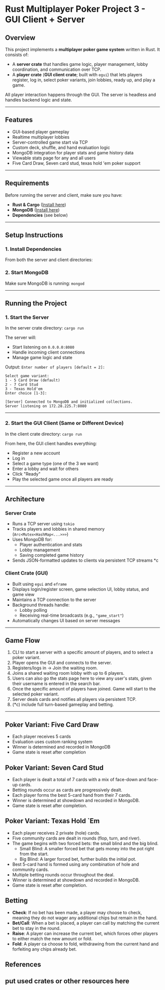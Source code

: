 ﻿# Rust Multiplayer Poker Project 3 - GUI Client + Server

## Overview

This project implements a **multiplayer poker game system** written in Rust. It consists of:

- A **server crate** that handles game logic, player management, lobby coordination, and communication over TCP.
- A **player crate** (**GUI client crate**; built with `egui`) that lets players register, log in, select poker variants, join lobbies, ready up, and play a game.

All player interaction happens through the GUI. The server is headless and handles backend logic and state.

---

## Features

- GUI-based player gameplay
- Realtime multiplayer lobbies  
- Server-controlled game start via TCP  
- Custom deck, shuffle, and hand evaluation logic  
- MongoDB integration for player stats and game history data
- Viewable stats page for any and all users
- Five Card Draw, Seven card stud, texas hold 'em poker support  

---

## Requirements

Before running the server and client, make sure you have:

- **Rust & Cargo** ([Install here](https://rustup.rs))
- **MongoDB** ([Install here](https://www.mongodb.com/try/download/community))
- **Dependencies** (see below)

---

## Setup Instructions

### 1. Install Dependencies
From both the server and client directories:

### 2. Start MongoDB
Make sure MongoDB is running:
```mongod```

---

## Running the Project

### 1. Start the Server
In the server crate directory:
```cargo run```

The server will:
- Start listening on `0.0.0.0:8080`
- Handle incoming client connections
- Manage game logic and state

Output:
```Enter number of players [default = 2]:```
```
Select game variant:
1 - 5 Card Draw (default)
2 - 7 Card Stud
3 - Texas Hold'em
Enter choice [1-3]:
```
```
[Server] Connected to MongoDB and initialized collections.
Server listening on 172.28.225.7:8080
```
---

### 2. Start the GUI Client (Same or Different Device)
In the client crate directory:
```cargo run```

From here, the GUI client handles everything:
- Register a new account
- Log in
- Select a game type (one of the 3 we want)
- Enter a lobby and wait for others
- Click "Ready"
- Play the selected game once all players are ready

---

## Architecture

### Server Crate

- Runs a TCP server using `tokio`
- Tracks players and lobbies in shared memory (`Arc<Mutex<HashMap<...>>>`)
- Uses MongoDB for:
  - Player authentication and stats
  - Lobby management
  - Saving completed game history
- Sends JSON-formatted updates to clients via persistent TCP streams *c

### Client Crate (GUI)

- Built using `egui` and `eframe`
- Displays login/register screen, game selection UI, lobby status, and game view
- Maintains a TCP connection to the server
- Background threads handle:
  - Lobby polling
  - Receiving real-time broadcasts (e.g., `"game_start"`)
- Automatically changes UI based on server messages

---

## Game Flow
1. CLI to start a server with a specific amount of players, and to select a poker variant. 
1. Player opens the GUI and connects to the server.
2. Registers/logs in → Join the waiting room.
3. Joins a shared waiting room lobby with up to 6 players.
4. Users can also go the stats page here to view any user's stats, given their username is entered in the search bar.
5. Once the specific amount of players have joined. Game will start to the selected poker variant. 
6. Server deals cards and notifies all players via persistent TCP.
7. (*c) include full turn-based gameplay and betting.

---

## Poker Variant: Five Card Draw

- Each player receives 5 cards
- Evaluation uses custom ranking system
- Winner is determined and recorded in MongoDB
- Game state is reset after completion

## Poker Variant: Seven Card Stud
- Each player is dealt a total of 7 cards with a mix of face-down and face-up cards.
- Betting rounds occur as cards are progressively dealt.
- Each player forms the best 5-card hand from their 7 cards.
- Winner is determined at showdown and recorded in MongoDB.
- Game state is reset after completion.
  
## Poker Variant: Texas Hold `Em
- Each player receives 2 private (hole) cards.
- Five community cards are dealt in rounds (flop, turn, and river).
- The game begins with two forced bets: the small blind and the big blind.
  - Small Blind: A smaller forced bet that gets money into the pot right from the start.
  - Big Blind: A larger forced bet, further builds the initial pot.
- Best 5-card hand is formed using any combination of hole and community cards.
- Multiple betting rounds occur throughout the deal.
- Winner is determined at showdown and recorded in MongoDB.
- Game state is reset after completion.

## Betting
- **Check**: If no bet has been made, a player may choose to check, meaning they do not wager any additional chips but remain in the hand.
- **Bet/Call**: When a bet is placed, a player can call by matching the current bet to stay in the round.
- **Raise**: A player can increase the current bet, which forces other players to either match the new amount or fold.
- **Fold**: A player ca choose to fold, withdrawing from the current hand and forfeiting any chips already bet.


## References
put used crates or other resources here
---

